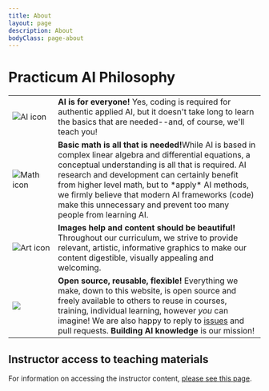 ```yaml
---
title: About
layout: page
description: About
bodyClass: page-about
---
```


# Practicum AI Philosophy

<table border=0>
  <tr>
    <td width=75px><img src='/images/icons/noun_AI_green.svg' alt='AI icon' align=top></td>
    <td>
    <strong>AI is for everyone!</strong> Yes, coding is required for authentic applied AI, but it doesn't take long to learn the basics that are needed--and, of course, we'll teach you!</td>
  </tr>

  <tr>
    <td><img src='/images/icons/noun_Math_green.svg' alt='Math icon' align=top></td>
    <td><strong>Basic math is all that is needed!</strong>While AI is based in complex linear algebra and differential equations, a conceptual understanding is all that is required. AI research and development can certainly benefit from higher level math, but to *apply* AI methods, we firmly believe that modern AI frameworks (code) make this unnecessary and prevent too many people from learning AI.</td>
  </tr>
  
  <tr>
    <td><img src='/images/icons/noun_Art_green.svg' alt='Art icon' align=top> </td>
    <td><strong>Images help and content should be beautiful!</strong> Throughout our curriculum, we strive to provide relevant, artistic, informative graphics to make our content digestible, visually appealing and welcoming.</td>
  </tr>

  <tr>
    <td><img src='https://i.creativecommons.org/l/by/4.0/88x31.png' align=top> </td>
    <td><strong>Open source, reusable, flexible!</strong> Everything we make, down to this website, is open source and freely available to others to reuse in courses, training, individual learning, however <i>you</i> can imagine! We are also happy to reply to <a href="https://github.com/PracticumAI/practicumai.github.io/issues">issues</a> and pull requests. <strong>Building AI knowledge</strong> is our mission!</td>
  </tr>
</table>

## Instructor access to teaching materials

For information on accessing the instructor content, [please see this page](/instructor_app/).